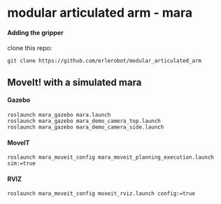 # modular articulated arm - mara

#### Adding the gripper

clone this repo:

```
git clone https://github.com/erlerobot/modular_articulated_arm
```

## MoveIt! with a simulated mara

#### Gazebo

```
roslaunch mara_gazebo mara.launch
roslaunch mara_gazebo mara_demo_camera_top.launch
roslaunch mara_gazebo mara_demo_camera_side.launch
```

#### MoveIT

```
roslaunch mara_moveit_config mara_moveit_planning_execution.launch sim:=true
```

#### RVIZ
```
roslaunch mara_moveit_config moveit_rviz.launch config:=true
```
